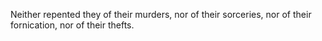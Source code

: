 Neither repented they of their murders, nor of their sorceries, nor of their fornication, nor of their thefts.
